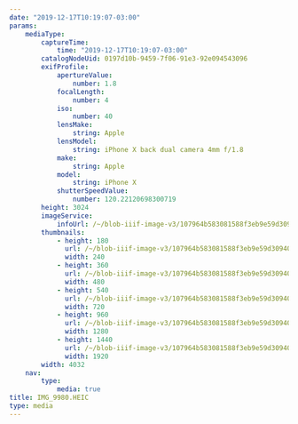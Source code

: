 ```yaml
---
date: "2019-12-17T10:19:07-03:00"
params:
    mediaType:
        captureTime:
            time: "2019-12-17T10:19:07-03:00"
        catalogNodeUid: 0197d10b-9459-7f06-91e3-92e094543096
        exifProfile:
            apertureValue:
                number: 1.8
            focalLength:
                number: 4
            iso:
                number: 40
            lensMake:
                string: Apple
            lensModel:
                string: iPhone X back dual camera 4mm f/1.8
            make:
                string: Apple
            model:
                string: iPhone X
            shutterSpeedValue:
                number: 120.22120698300719
        height: 3024
        imageService:
            infoUrl: /~/blob-iiif-image-v3/107964b583081588f3eb9e59d30940e84d1648c1bc127156d9341a0b0c60a12d/info.json
        thumbnails:
            - height: 180
              url: /~/blob-iiif-image-v3/107964b583081588f3eb9e59d30940e84d1648c1bc127156d9341a0b0c60a12d/full/240%2C180/0/default.jpg
              width: 240
            - height: 360
              url: /~/blob-iiif-image-v3/107964b583081588f3eb9e59d30940e84d1648c1bc127156d9341a0b0c60a12d/full/480%2C360/0/default.jpg
              width: 480
            - height: 540
              url: /~/blob-iiif-image-v3/107964b583081588f3eb9e59d30940e84d1648c1bc127156d9341a0b0c60a12d/full/720%2C540/0/default.jpg
              width: 720
            - height: 960
              url: /~/blob-iiif-image-v3/107964b583081588f3eb9e59d30940e84d1648c1bc127156d9341a0b0c60a12d/full/1280%2C960/0/default.jpg
              width: 1280
            - height: 1440
              url: /~/blob-iiif-image-v3/107964b583081588f3eb9e59d30940e84d1648c1bc127156d9341a0b0c60a12d/full/1920%2C1440/0/default.jpg
              width: 1920
        width: 4032
    nav:
        type:
            media: true
title: IMG_9980.HEIC
type: media
---
```

